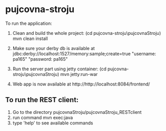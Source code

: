 pujcovna-stroju
===============

To run the application:
1) Clean and build the whole project: 
     (cd pujcovna-stroju\pujcovnaStroju)
     mvn clean install

2) Make sure your derby db is available at jdbc:derby://localhost:1527/memory:sample;create=true
           "username: pa165"
            "password: pa165"

3) Run the server part using jetty container:
     (cd pujcovna-stroju\pujcovnaStroju)
     mvn jetty:run-war

4) Web app is now available at http://http://localhost:8084/frontend/


To run the REST client:
-------------------------
1) Go to the directory pujcovnaStroju/pujcovnaStroju_RESTclient  
2) run command mvn exec:java  
3) type 'help' to see available commands  

